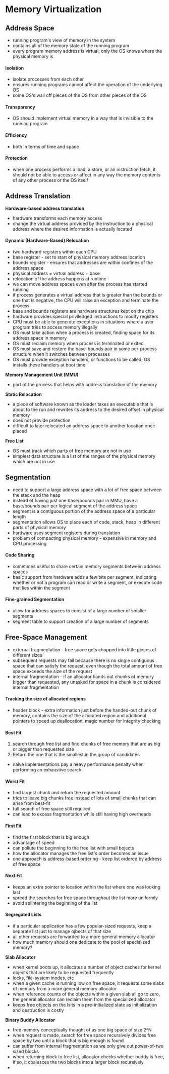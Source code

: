 # Memory Virtualization

## Address Space
- running program's view of memory in the system
- contains all of the memory state of the running program
- every program memory address is virtual; only the OS knows where the physical memory is

#### Isolation
- isolate processes from each other
- ensures running programs cannot affect the operation of the underlying OS
- some OS's wall off pieces of the OS from other pieces of the OS

#### Transparency
- OS should implement virtual memory in a way that is invisible to the running program


#### Efficiency
- both in terms of time and space


#### Protection
- when one process performs a load, a store, or an instruction fetch, it should not be able to access or affect in any way the memory contents of any other process or the OS itself


## Address Translation

**Hardware-based address translation**
- hardware transforms each memory access
- change the virtual address provided by the instruction to a physical address where the desired information is actually located


#### Dynamic (Hardware-Based) Relocation
- two hardward registers within each CPU
- base register - set to start of physical memory address location
- bounds register - ensures that addresses are within confines of the address space
- physical address = virtual address + base
- relocation of the address happens at runtime
- we can move address spaces even after the process has started running
- if process generates a virtual address that is greater than the bounds or one that is negative, the CPU will raise an exception and terminate the process
- base and bounds registers are hardware structures kept on the chip
- hardware provides special priviledged instructions to modify registers
- CPU must be able to generate exceptions in situations where a user program tries to access memory illegally
- OS must take action when a process is created, finding space for its address space in memory
- OS must reclaim memory when process is terminated or exited
- OS must save and restore the base-bounds pair in some per-process structure when it switches between processes
- OS must provide exception handlers, or functions to be called; OS installs these handlers at boot time


**Memory Management Unit (MMU)**
- part of the process that helps with address translation of the memory

**Static Relocation**
- a piece of software known as the loader takes an executable that is about to the run and rewrites its address to the desired offset in physical memory
- does not provide protection
- difficult to later relocated an address space to another location once placed

**Free List**
- OS must track which parts of free memory are not in use
- simplest data structure is a list of the ranges of the physical memory which are not in use



## Segmentation
- need to support a large address space with a lot of free space between the stack and the heap
- instead of having just one base/bounds pair in MMU, have a base/bounds pair per logical segment of the address space
- segment is a contiguous portion of the address space of a particular length
- segmentation allows  OS to place each of code, stack, heap in different parts of physical memory
- hardware uses segment registers during translation
- problem of compacting physical memory - expensive in memory and CPU processing


#### Code Sharing
- sometimes useful to share certain memory segments between address spaces
- basic support from hardware adds a few bits per segment, indicating whether or not a program can read or write a segment, or execute code that lies within the segment


#### Fine-grained Segmentation
- allow for address spaces to consist of a large number of smaller segments
- segment table to support creation of a large number of segments


## Free-Space Management
- external fragmentation - free space gets chopped into little pieces of different sizes
- subsequent requests may fail because there is no single contiguous space that can satisfy the request, even though the total amount of free space exceeds the size of the request
- internal fragmentation - if an allocator hands out chunks of memory bigger than requested, any unasked for space in a chunk is considered internal fragmentation



#### Tracking the size of allocated regions
- header block - extra information just before the handed-out chunk of memory, contains the size of the allocated region and additional pointers to speed up deallocation, magic number for integrity checking



#### Best Fit
1. search through free list and find chunks of free memory that are as big or bigger than requested size
2. Return the one that is the smallest in the group of candidates
- naive implementations pay a heavy performance penalty when performing an exhaustive search

#### Worst Fit
- find largest chunk and return the requested amount
- tries to leave big chunks free instead of lots of small chunks that can arise from best-fit
- full search of free space still required
- can lead to excess fragmentation while still having high overheads



#### First Fit
- find the first block that is big enough
- advantage of speed
- can pollute the beginning fo the free list with small bojects
- how the allocator manages the free list's order becomes an issue
- one approach is address-based ordering - keep list ordered by address of free space


#### Next Fit
- keeps an extra pointer to location within the list where one was looking last
- spread the searches for free space throughout the list more uniformly
- avoid splintering the beginning of the list



#### Segregated Lists
- if a particular application has a few popular-sized requests, keep a separate list just to manage ojbects of that size
- all other requests are forwarded to a more general memory allocator
- how much memory should one dedicate to the pool of specialized memory?



**Slab Allocator**
- when kernel boots up, it allocates a number of object caches for kernel objects that are likely to be requested frequently
- locks, file-system inodes, etc
- when a given cache is running low on free space, it requests some slabs of memory from a more general memory allocator
- when reference counts of the objects within a given slab all go to zero, the general allocator can reclaim them from the specialized allocator
- keeps free objects on the lsits in a pre-initialized state as initialization and destruction is costly


**Binary Buddy Allocator**
- free memory conceptually thought of as one big space of size 2^N
- when request is made, search for free space recursively divides free space by two until a block that is big enough is found
- can suffer from internal fragmentation as we only give out power-of-two sized blocks
- when returning block to free list, allocator checks whether buddy is free, if so, it coalesces the two blocks into a larger block recursively
- 
